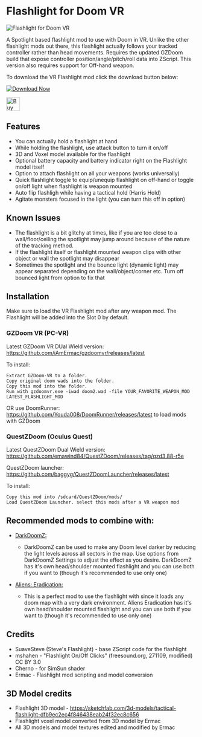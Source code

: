# Flashlight for Doom VR

![Flashlight for Doom VR](https://i.imgflip.com/6ji2r3.gif)

A Spotlight based flashlight mod to use with Doom in VR. Unlike the other flashlight mods out there, this flashlight actually follows your tracked controller rather than head movements. Requires the updated GZDoom build that expose controller position/angle/pitch/roll data into ZScript. This version also requires support for Off-hand weapon.

To download the VR Flashlight mod click the download button below:

[![Download Now](https://raster.shields.io/github/downloads/iAmErmac/VR-Flashlight/total)](https://github.com/iAmErmac/VR-Flashlight/releases/latest)

[<img src="https://cdn.ko-fi.com/cdn/kofi2.png?v=2" height="36" alt="Buy me a Cofee!">](https://ko-fi.com/ermac)

## Features
* You can actually hold a flashlight at hand
* While holding the flashlight, use attack button to turn it on/off
* 3D and Voxel model available for the flashlight
* Optional battery capacity and battery indicator right on the Flashlight model itself
* Option to attach flashlight on all your weapons (works universally)
* Quick flashlight toggle to equip/unequip flashlight on off-hand or toggle on/off light when flashlight is weapon mounted
* Auto flip flashligh while having a tactical hold (Harris Hold)
* Agitate monsters focused in the light (you can turn this off in option)

## Known Issues
* The flashlight is a bit glitchy at times, like if you are too close to a wall/floor/ceiling the spotlight may jump around because of the nature of the tracking method.
* If the flashlight itself or flashlight mounted weapon clips with other object or wall the spotlight may disappear
* Sometimes the spotlight and the bounce light (dynamic light) may appear separated depending on the wall/object/corner etc. Turn off bounced light from option to fix that

## Installation

Make sure to load the VR Flashlight mod after any weapon mod. The Flashlight will be added into the Slot 0 by default.

### GZDoom VR (PC-VR)

Latest GZDoom VR DUal Wield version: https://github.com/iAmErmac/gzdoomvr/releases/latest

To install:

    Extract GZDoom-VR to a folder.
    Copy original doom wads into the folder.
    Copy this mod into the folder.
    Run with gzdoomvr.exe -iwad doom2.wad -file YOUR_FAVORITE_WEAPON_MOD LATEST_FLASHLIGHT_MOD
  
OR use DoomRunner: https://github.com/Youda008/DoomRunner/releases/latest to load mods with GZDoom

### QuestZDoom (Oculus Quest)

Latest QuestZDoom Dual Wield version: https://github.com/emawind84/QuestZDoom/releases/tag/qzd3.88-r5e

QuestZDoom launcher: https://github.com/baggyg/QuestZDoomLauncher/releases/latest

To install:

    Copy this mod into /sdcard/QuestZDoom/mods/
    Load QuestZDoom Launcher. select this mods after a VR weapon mod

## Recommended mods to combine with:

* [DarkDoomZ:](https://github.com/caligari87/darkdoomz/releases/latest)
  - DarkDoomZ can be used to make any Doom level darker by reducing the light levels across all sectors in the map. Use options from DarkDoomZ Settings to adjust the effect as you desire. DarkDoomZ has it's own head/shoulder mounted flashlight and you can use both if you want to (though it's recommended to use only one)
  
* [Aliens: Eradication:](https://github.com/iAmErmac/Aliens-Eradication-VR-addon)
  - This is a perfect mod to use the flashlight with since it loads any doom map with a very dark environment. Aliens Eradication has it's own head/shoulder mounted flashlight and you can use both if you want to (though it's recommended to use only one)

## Credits

* SuaveSteve (Steve's Flashlight) - base ZScript code for the flashlight
* mshahen - "Flashlight On/Off Clicks" (freesound.org, 271109, modified) CC BY 3.0
* Cherno - for SimSun shader
* Ermac - Flashlight mod scripting and model conversion

## 3D Model credits

* Flashlight 3D model - https://sketchfab.com/3d-models/tactical-flashlight-dfb9ec2ec4f846438eab24f32ec8c656
* Flashlight voxel model converted from 3D model by Ermac
* All 3D models and model textures edited and modified by Ermac
